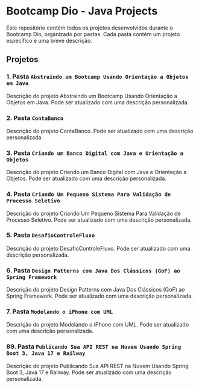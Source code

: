 # Bootcamp Dio - Java Projects

Este repositório contém todos os projetos desenvolvidos durante o Bootcamp Dio, organizado por pastas. Cada pasta contém um projeto específico e uma breve descrição.

## Projetos



### 1. Pasta `Abstraindo um Bootcamp Usando Orientação a Objetos em Java`
Descrição do projeto Abstraindo um Bootcamp Usando Orientação a Objetos em Java. Pode ser atualizado com uma descrição personalizada.

### 2. Pasta `ContaBanco`
Descrição do projeto ContaBanco. Pode ser atualizado com uma descrição personalizada.

### 3. Pasta `Criando um Banco Digital com Java e Orientação a Objetos`
Descrição do projeto Criando um Banco Digital com Java e Orientação a Objetos. Pode ser atualizado com uma descrição personalizada.

### 4. Pasta `Criando Um Pequeno Sistema Para Validação de Processo Seletivo`
Descrição do projeto Criando Um Pequeno Sistema Para Validação de Processo Seletivo. Pode ser atualizado com uma descrição personalizada.

### 5. Pasta `DesafioControleFluxo`
Descrição do projeto DesafioControleFluxo. Pode ser atualizado com uma descrição personalizada.

### 6. Pasta `Design Patterns com Java Dos Clássicos (GoF) ao Spring Framework`
Descrição do projeto Design Patterns com Java Dos Clássicos (GoF) ao Spring Framework. Pode ser atualizado com uma descrição personalizada.

### 7. Pasta `Modelando o iPhone com UML`
Descrição do projeto Modelando o iPhone com UML. Pode ser atualizado com uma descrição personalizada.

### 89. Pasta `Publicando Sua API REST na Nuvem Usando Spring Boot 3, Java 17 e Railway`
Descrição do projeto Publicando Sua API REST na Nuvem Usando Spring Boot 3, Java 17 e Railway. Pode ser atualizado com uma descrição personalizada.

